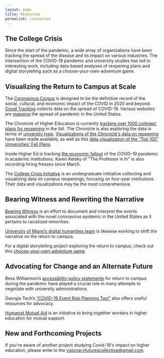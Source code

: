 ```yaml
---
layout: page
title: Resources
permalink: /resources
---
```

## The College Crisis

Since the start of the pandemic, a wide array of organizations have been tracking the spread of the disease and its impact on various industries. The intersection of the COVID-19 pandemic and university studies has led to interesting work, including data-based analyses of reopening plans and digital storytelling such as a choose-your-own-adventure game. 

## Visualizing the Return to Campus at Scale

The [Coronavirus Corpus](https://www.english-corpora.org/corona/help/corpus.asp) is designed to be the definitive record of the social, cultural, and economic impact of the COVID in 2020 and beyond. [Covid Tracking](https://covidtracking.com) collects data on the spread of COVID-19. Various websites are [mapping](https://www.covidexitstrategy.org/) the spread of pandemic in the United States.  

The Chronicle of Higher Education is currently [tracking over 1000 colleges’ plans for reopening](https://www.chronicle.com/article/Here-s-a-List-of-Colleges-/248626?cid=wcontentgrid_hp_1b) in the fall. The Chronicle is also exploring the data in terms of [university type](https://www.chronicle.com/article/Has-Reopening-Become-a/248932?key=wYmokCnDzR4h9eFNudrs4vQzbZ_gy7CjCxh3pmwiEluXouthoZenLEP-Bm5huYHhQzlTQU0yRU1uV04tWE00bGVlOFAweXFnLW5STzMxNkR1S3dXTUE3Nkdsdw). [Visualizations of the Chronicle's data on reopening](https://philonedtech.com/visualizing-fall-2020-us-higher-education-plans/?utm_source=rss&utm_medium=rss&utm_campaign=visualizing-fall-2020-us-higher-education-plans) have been made available, as well as this [data visualization of the “Top 100” Universities’ Fall Plans](https://app.powerbi.com/view?r=eyJrIjoiZDRiMWQxODAtN2ZjMi00NGNlLWFjMDItYzhjN2JlZTI5ODBmIiwidCI6ImI4MmMxNGFhLTM1MWQtNGFkNC1hNGRiLTVlOGE5OGQ4NWM4OSIsImMiOjl9).  

Inside Higher Ed is tracking [the economic fallout](https://www.insidehighered.com/news/2020/04/27/colleges-rev-cuts-pandemic-related-costs-keep-mounting#.Xqbt42OdgMI.email) of the COVID-19 pandemic in academic institutions. Karen Kelsky of "The Professor is In" is also recording hiring freezes since March.  

The [College Crisis Initiative](https://collegecrisis.org/) is an undergraduate intitiative collecting and visualizing data on campus reopenings, focusing on four-year institutions. Their data and visualizations may be the most comprehensive.  

## Bearing Witness and Rewriting the Narrative

[Bearing Witness](https://bearingwitness.github.io/) is an effort to document and interpret the events associated with the novel coronavirus epidemic in the United States as it pertains to racialized minorities.   

[University of Miami’s digital humanities team](https://covid.dh.miami.edu/team/) is likewise working to shift the narrative on the return to campus.  

For a digital storytelling project exploring the return to campus, check out this [choose-your-own-adventure game](https://caitkirby.com/downloads/Fall%202020.html).  

## Advocating for Change and an Alternate Future

Bess Williamson’s [accessibility policy statements](https://sites.google.com/view/accesscampusalliance/home) for return to campus during the pandemic have played a crucial role in many attempts to negotiate with university administrations.  

Georgia Tech’s [“COVID-19 Event Risk Planning Tool”](https://covid19risk.biosci.gatech.edu/) also offers useful resources for advocacy.   

[Humanist Mutual Aid](https://humanistmutualaid.com/) is an initiative to bring together workers in higher education for mutual support.  

## New and Forthcoming Projects

If you're aware of another project studying Covid-19's impact on higher education, please write to the visionaryfuturescollective@gmail.com.  

